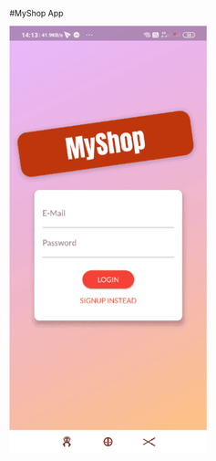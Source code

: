 #MyShop App

![](https://github.com/nikhil6134/nikhil6134.github.io/blob/master/assets/assets/projects/Myshop.gif)
